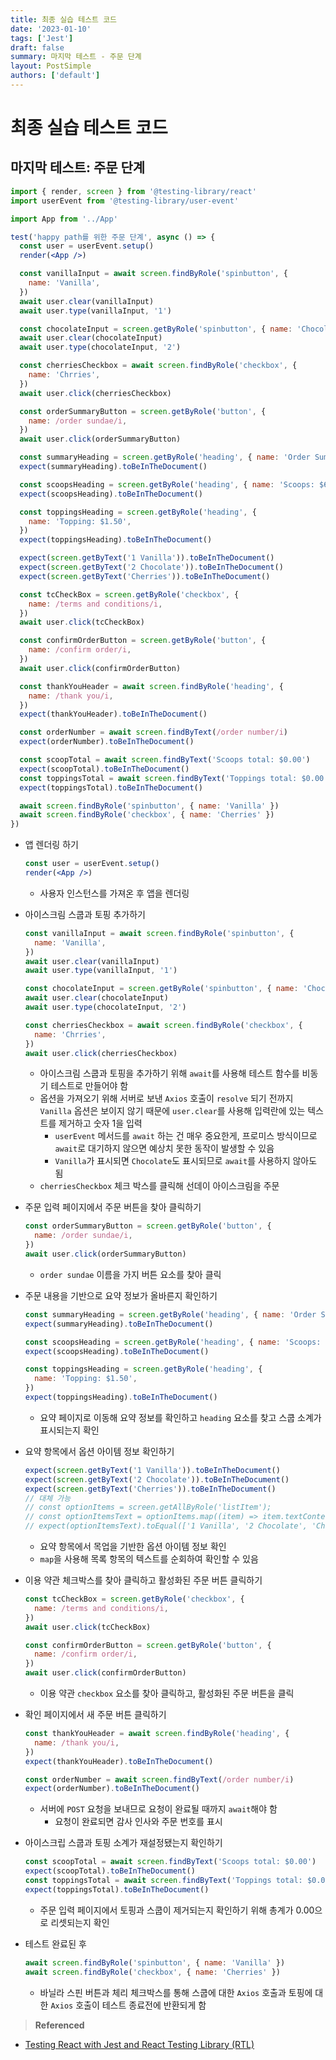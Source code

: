 ```yaml
---
title: 최종 실습 테스트 코드
date: '2023-01-10'
tags: ['Jest']
draft: false
summary: 마지막 테스트 - 주문 단계
layout: PostSimple
authors: ['default']
---
```


# 최종 실습 테스트 코드

## 마지막 테스트: 주문 단계

```jsx
import { render, screen } from '@testing-library/react'
import userEvent from '@testing-library/user-event'

import App from '../App'

test('happy path를 위한 주문 단계', async () => {
  const user = userEvent.setup()
  render(<App />)

  const vanillaInput = await screen.findByRole('spinbutton', {
    name: 'Vanilla',
  })
  await user.clear(vanillaInput)
  await user.type(vanillaInput, '1')

  const chocolateInput = screen.getByRole('spinbutton', { name: 'Chocolate' })
  await user.clear(chocolateInput)
  await user.type(chocolateInput, '2')

  const cherriesCheckbox = await screen.findByRole('checkbox', {
    name: 'Chrries',
  })
  await user.click(cherriesCheckbox)

  const orderSummaryButton = screen.getByRole('button', {
    name: /order sundae/i,
  })
  await user.click(orderSummaryButton)

  const summaryHeading = screen.getByRole('heading', { name: 'Order Summary' })
  expect(summaryHeading).toBeInTheDocument()

  const scoopsHeading = screen.getByRole('heading', { name: 'Scoops: $6.00' })
  expect(scoopsHeading).toBeInTheDocument()

  const toppingsHeading = screen.getByRole('heading', {
    name: 'Topping: $1.50',
  })
  expect(toppingsHeading).toBeInTheDocument()

  expect(screen.getByText('1 Vanilla')).toBeInTheDocument()
  expect(screen.getByText('2 Chocolate')).toBeInTheDocument()
  expect(screen.getByText('Cherries')).toBeInTheDocument()

  const tcCheckBox = screen.getByRole('checkbox', {
    name: /terms and conditions/i,
  })
  await user.click(tcCheckBox)

  const confirmOrderButton = screen.getByRole('button', {
    name: /confirm order/i,
  })
  await user.click(confirmOrderButton)

  const thankYouHeader = await screen.findByRole('heading', {
    name: /thank you/i,
  })
  expect(thankYouHeader).toBeInTheDocument()

  const orderNumber = await screen.findByText(/order number/i)
  expect(orderNumber).toBeInTheDocument()

  const scoopTotal = await screen.findByText('Scoops total: $0.00')
  expect(scoopTotal).toBeInTheDocument()
  const toppingsTotal = await screen.findByText('Toppings total: $0.00')
  expect(toppingsTotal).toBeInTheDocument()

  await screen.findByRole('spinbutton', { name: 'Vanilla' })
  await screen.findByRole('checkbox', { name: 'Cherries' })
})
```

- 앱 렌더링 하기

  ```jsx
  const user = userEvent.setup()
  render(<App />)
  ```

  - 사용자 인스턴스를 가져온 후 앱을 렌더링

- 아이스크림 스쿱과 토핑 추가하기

  ```jsx
  const vanillaInput = await screen.findByRole('spinbutton', {
    name: 'Vanilla',
  })
  await user.clear(vanillaInput)
  await user.type(vanillaInput, '1')

  const chocolateInput = screen.getByRole('spinbutton', { name: 'Chocolate' })
  await user.clear(chocolateInput)
  await user.type(chocolateInput, '2')

  const cherriesCheckbox = await screen.findByRole('checkbox', {
    name: 'Chrries',
  })
  await user.click(cherriesCheckbox)
  ```

  - 아이스크림 스쿱과 토핑을 추가하기 위해 `await`를 사용해 테스트 함수를 비동기 테스트로 만들어야 함
  - 옵션을 가져오기 위해 서버로 보낸 `Axios` 호출이 `resolve` 되기 전까지 `Vanilla` 옵션은 보이지 않기 때문에 `user.clear`를 사용해 입력란에 있는 텍스트를 제거하고 숫자 1을 입력
    - `userEvent` 메서드를 `await` 하는 건 매우 중요한게, 프로미스 방식이므로 `await`로 대기하지 않으면 예상치 못한 동작이 발생할 수 있음
    - `Vanilla`가 표시되면 `Chocolate`도 표시되므로 `await`를 사용하지 않아도 됨
  - `cherriesCheckbox` 체크 박스를 클릭해 선데이 아이스크림을 주문

- 주문 입력 페이지에서 주문 버튼을 찾아 클릭하기

  ```jsx
  const orderSummaryButton = screen.getByRole('button', {
    name: /order sundae/i,
  })
  await user.click(orderSummaryButton)
  ```

  - `order sundae` 이름을 가지 버튼 요소를 찾아 클릭

- 주문 내용을 기반으로 요약 정보가 올바른지 확인하기

  ```jsx
  const summaryHeading = screen.getByRole('heading', { name: 'Order Summary' })
  expect(summaryHeading).toBeInTheDocument()

  const scoopsHeading = screen.getByRole('heading', { name: 'Scoops: $6.00' })
  expect(scoopsHeading).toBeInTheDocument()

  const toppingsHeading = screen.getByRole('heading', {
    name: 'Topping: $1.50',
  })
  expect(toppingsHeading).toBeInTheDocument()
  ```

  - 요약 페이지로 이동해 요약 정보를 확인하고 `heading` 요소를 찾고 스쿱 소계가 표시되는지 확인

- 요약 항목에서 옵션 아이템 정보 확인하기

  ```jsx
  expect(screen.getByText('1 Vanilla')).toBeInTheDocument()
  expect(screen.getByText('2 Chocolate')).toBeInTheDocument()
  expect(screen.getByText('Cherries')).toBeInTheDocument()
  // 대체 가능
  // const optionItems = screen.getAllByRole('listItem');
  // const optionItemsText = optionItems.map((item) => item.textContent);
  // expect(optionItemsText).toEqual(['1 Vanilla', '2 Chocolate', 'Cherries']);
  ```

  - 요약 항목에서 목업을 기반한 옵션 아이템 정보 확인
  - `map`을 사용해 목록 항목의 텍스트를 순회하여 확인할 수 있음

- 이용 약관 체크박스를 찾아 클릭하고 활성화된 주문 버튼 클릭하기

  ```jsx
  const tcCheckBox = screen.getByRole('checkbox', {
    name: /terms and conditions/i,
  })
  await user.click(tcCheckBox)

  const confirmOrderButton = screen.getByRole('button', {
    name: /confirm order/i,
  })
  await user.click(confirmOrderButton)
  ```

  - 이용 약관 `checkbox` 요소를 찾아 클릭하고, 활성화된 주문 버튼을 클릭

- 확인 페이지에서 새 주문 버튼 클릭하기

  ```jsx
  const thankYouHeader = await screen.findByRole('heading', {
    name: /thank you/i,
  })
  expect(thankYouHeader).toBeInTheDocument()

  const orderNumber = await screen.findByText(/order number/i)
  expect(orderNumber).toBeInTheDocument()
  ```

  - 서버에 `POST` 요청을 보내므로 요청이 완료될 때까지 `await`해야 함
    - 요청이 완료되면 감사 인사와 주문 번호를 표시

- 아이스크립 스쿱과 토핑 소계가 재설정됐는지 확인하기

  ```jsx
  const scoopTotal = await screen.findByText('Scoops total: $0.00')
  expect(scoopTotal).toBeInTheDocument()
  const toppingsTotal = await screen.findByText('Toppings total: $0.00')
  expect(toppingsTotal).toBeInTheDocument()
  ```

  - 주문 입력 페이지에서 토핑과 스쿱이 제거되는지 확인하기 위해 총계가 0.00으로 리셋되는지 확인

- 테스트 완료된 후

  ```jsx
  await screen.findByRole('spinbutton', { name: 'Vanilla' })
  await screen.findByRole('checkbox', { name: 'Cherries' })
  ```

  - 바닐라 스핀 버튼과 체리 체크박스를 통해 스쿱에 대한 `Axios` 호출과 토핑에 대한 `Axios` 호출이 테스트 종료전에 반환되게 함

> **Referenced**

- [Testing React with Jest and React Testing Library (RTL)](https://www.udemy.com/course/understanding-typescript/)
